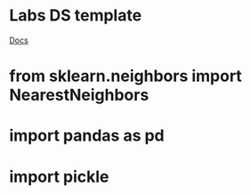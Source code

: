 # Labs DS template

[Docs](https://docs.labs.lambdaschool.com/data-science/)


# from sklearn.neighbors import NearestNeighbors
# import pandas as pd
# import pickle